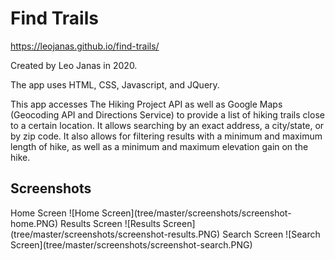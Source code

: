 # Find Trails
<a>https://leojanas.github.io/find-trails/</a>
<p>Created by Leo Janas in 2020.</p>
<p>The app uses HTML, CSS, Javascript, and JQuery.</p>
<p>This app accesses The Hiking Project API as well as Google Maps (Geocoding API and Directions Service) to provide a list of hiking trails close to a certain location.
It allows searching by an exact address, a city/state, or by zip code.  It also allows for filtering results with a minimum and maximum length of hike, as well as a 
minimum and maximum elevation gain on the hike. <p>
<h2>Screenshots</h2>
Home Screen
![Home Screen](tree/master/screenshots/screenshot-home.PNG)
Results Screen
![Results Screen](tree/master/screenshots/screenshot-results.PNG)
Search Screen
![Search Screen](tree/master/screenshots/screenshot-search.PNG)
